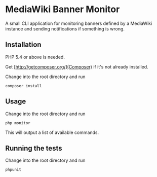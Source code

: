 # MediaWiki Banner Monitor

A small CLI application for monitoring banners defined by a MediaWiki instance and sending
notifications if something is wrong.

## Installation

PHP 5.4 or above is needed.

Get [http://getcomposer.org/](Composer) if it's not already installed.

Change into the root directory and run

    composer install

## Usage

Change into the root directory and run

    php monitor

This will output a list of available commands.

## Running the tests

Change into the root directory and run

    phpunit